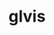 ---
title: "glvis"
layout: cache
categories: [package, develop]
meta: {"versions": ["4.2"], "compilers": ["gcc@=11.4.0", "oneapi@=2024.2.1"], "oss": ["ubuntu22.04"], "platforms": ["linux"], "targets": ["x86_64_v3"], "stacks": ["e4s", "e4s-oneapi", "root"], "num_specs": 18, "num_specs_by_stack": {"e4s": 9, "root": 18, "e4s-oneapi": 9}}
spec_details: [{"hash": "wpguo2pjxim26k3ycsdezi6blzzfdff7", "compiler": "gcc@=11.4.0", "versions": ["4.2"], "os": "ubuntu22.04", "platform": "linux", "target": "x86_64_v3", "variants": ["build_system=makefile", "+fonts", "screenshots=png"], "stacks": ["e4s", "root"], "size": "-", "tarball": "https://binaries.spack.io/develop/build_cache/linux-ubuntu22.04-x86_64_v3/gcc-11.4.0/glvis-4.2/linux-ubuntu22.04-x86_64_v3-gcc-11.4.0-glvis-4.2-wpguo2pjxim26k3ycsdezi6blzzfdff7.spack"}, {"hash": "yblnqw64rawr6i7g32zvmmw7nwbmaxii", "compiler": "gcc@=11.4.0", "versions": ["4.2"], "os": "ubuntu22.04", "platform": "linux", "target": "x86_64_v3", "variants": ["build_system=makefile", "+fonts", "screenshots=png"], "stacks": ["e4s", "root"], "size": "-", "tarball": "https://binaries.spack.io/develop/build_cache/linux-ubuntu22.04-x86_64_v3/gcc-11.4.0/glvis-4.2/linux-ubuntu22.04-x86_64_v3-gcc-11.4.0-glvis-4.2-yblnqw64rawr6i7g32zvmmw7nwbmaxii.spack"}, {"hash": "wm33iyho3f6ei62o6hg53syis2s2wway", "compiler": "gcc@=11.4.0", "versions": ["4.2"], "os": "ubuntu22.04", "platform": "linux", "target": "x86_64_v3", "variants": ["build_system=makefile", "+fonts", "screenshots=png"], "stacks": ["e4s", "root"], "size": "-", "tarball": "https://binaries.spack.io/develop/build_cache/linux-ubuntu22.04-x86_64_v3/gcc-11.4.0/glvis-4.2/linux-ubuntu22.04-x86_64_v3-gcc-11.4.0-glvis-4.2-wm33iyho3f6ei62o6hg53syis2s2wway.spack"}, {"hash": "ctoj6eiupboncvwrrpm4fzmroezciagx", "compiler": "gcc@=11.4.0", "versions": ["4.2"], "os": "ubuntu22.04", "platform": "linux", "target": "x86_64_v3", "variants": ["build_system=makefile", "+fonts", "screenshots=png"], "stacks": ["e4s", "root"], "size": "-", "tarball": "https://binaries.spack.io/develop/build_cache/linux-ubuntu22.04-x86_64_v3/gcc-11.4.0/glvis-4.2/linux-ubuntu22.04-x86_64_v3-gcc-11.4.0-glvis-4.2-ctoj6eiupboncvwrrpm4fzmroezciagx.spack"}, {"hash": "nsfxhd6a3ftnyymcbhkuiqooxuhvrpre", "compiler": "gcc@=11.4.0", "versions": ["4.2"], "os": "ubuntu22.04", "platform": "linux", "target": "x86_64_v3", "variants": ["build_system=makefile", "+fonts", "screenshots=png"], "stacks": ["e4s", "root"], "size": "-", "tarball": "https://binaries.spack.io/develop/build_cache/linux-ubuntu22.04-x86_64_v3/gcc-11.4.0/glvis-4.2/linux-ubuntu22.04-x86_64_v3-gcc-11.4.0-glvis-4.2-nsfxhd6a3ftnyymcbhkuiqooxuhvrpre.spack"}, {"hash": "r5dfju65ldv5vajnyl7bi2kxakivsyf3", "compiler": "gcc@=11.4.0", "versions": ["4.2"], "os": "ubuntu22.04", "platform": "linux", "target": "x86_64_v3", "variants": ["build_system=makefile", "+fonts", "screenshots=png"], "stacks": ["e4s", "root"], "size": "-", "tarball": "https://binaries.spack.io/develop/build_cache/linux-ubuntu22.04-x86_64_v3/gcc-11.4.0/glvis-4.2/linux-ubuntu22.04-x86_64_v3-gcc-11.4.0-glvis-4.2-r5dfju65ldv5vajnyl7bi2kxakivsyf3.spack"}, {"hash": "3zk7rqfztx4cy6n3vqpc4fmmdcs27g4v", "compiler": "gcc@=11.4.0", "versions": ["4.2"], "os": "ubuntu22.04", "platform": "linux", "target": "x86_64_v3", "variants": ["build_system=makefile", "+fonts", "screenshots=png"], "stacks": ["e4s", "root"], "size": "-", "tarball": "https://binaries.spack.io/develop/build_cache/linux-ubuntu22.04-x86_64_v3/gcc-11.4.0/glvis-4.2/linux-ubuntu22.04-x86_64_v3-gcc-11.4.0-glvis-4.2-3zk7rqfztx4cy6n3vqpc4fmmdcs27g4v.spack"}, {"hash": "qmdj5psurcqq2sbimmitl3xwfd6pgame", "compiler": "gcc@=11.4.0", "versions": ["4.2"], "os": "ubuntu22.04", "platform": "linux", "target": "x86_64_v3", "variants": ["build_system=makefile", "+fonts", "screenshots=png"], "stacks": ["e4s", "root"], "size": "-", "tarball": "https://binaries.spack.io/develop/build_cache/linux-ubuntu22.04-x86_64_v3/gcc-11.4.0/glvis-4.2/linux-ubuntu22.04-x86_64_v3-gcc-11.4.0-glvis-4.2-qmdj5psurcqq2sbimmitl3xwfd6pgame.spack"}, {"hash": "i3l4iruw62pwmqrs3jwcp5wpadzzttb7", "compiler": "gcc@=11.4.0", "versions": ["4.2"], "os": "ubuntu22.04", "platform": "linux", "target": "x86_64_v3", "variants": ["build_system=makefile", "+fonts", "screenshots=png"], "stacks": ["e4s", "root"], "size": "-", "tarball": "https://binaries.spack.io/develop/build_cache/linux-ubuntu22.04-x86_64_v3/gcc-11.4.0/glvis-4.2/linux-ubuntu22.04-x86_64_v3-gcc-11.4.0-glvis-4.2-i3l4iruw62pwmqrs3jwcp5wpadzzttb7.spack"}, {"hash": "e3oiyesktomipv6f36j5dgsvyzqa6wif", "compiler": "oneapi@=2024.2.1", "versions": ["4.2"], "os": "ubuntu22.04", "platform": "linux", "target": "x86_64_v3", "variants": ["build_system=makefile", "+fonts", "screenshots=png"], "stacks": ["e4s-oneapi", "root"], "size": "-", "tarball": "https://binaries.spack.io/develop/build_cache/linux-ubuntu22.04-x86_64_v3/oneapi-2024.2.1/glvis-4.2/linux-ubuntu22.04-x86_64_v3-oneapi-2024.2.1-glvis-4.2-e3oiyesktomipv6f36j5dgsvyzqa6wif.spack"}, {"hash": "tksb4664abnbvg7jvyiimau4w5apnoc4", "compiler": "oneapi@=2024.2.1", "versions": ["4.2"], "os": "ubuntu22.04", "platform": "linux", "target": "x86_64_v3", "variants": ["build_system=makefile", "+fonts", "screenshots=png"], "stacks": ["e4s-oneapi", "root"], "size": "-", "tarball": "https://binaries.spack.io/develop/build_cache/linux-ubuntu22.04-x86_64_v3/oneapi-2024.2.1/glvis-4.2/linux-ubuntu22.04-x86_64_v3-oneapi-2024.2.1-glvis-4.2-tksb4664abnbvg7jvyiimau4w5apnoc4.spack"}, {"hash": "to5wmzmunqkdv2ic7xwn4ktsjwyuntdl", "compiler": "oneapi@=2024.2.1", "versions": ["4.2"], "os": "ubuntu22.04", "platform": "linux", "target": "x86_64_v3", "variants": ["build_system=makefile", "+fonts", "screenshots=png"], "stacks": ["e4s-oneapi", "root"], "size": "-", "tarball": "https://binaries.spack.io/develop/build_cache/linux-ubuntu22.04-x86_64_v3/oneapi-2024.2.1/glvis-4.2/linux-ubuntu22.04-x86_64_v3-oneapi-2024.2.1-glvis-4.2-to5wmzmunqkdv2ic7xwn4ktsjwyuntdl.spack"}, {"hash": "dj3tm3qbenenrwzkmzig4twf6abaeeff", "compiler": "oneapi@=2024.2.1", "versions": ["4.2"], "os": "ubuntu22.04", "platform": "linux", "target": "x86_64_v3", "variants": ["build_system=makefile", "+fonts", "screenshots=png"], "stacks": ["e4s-oneapi", "root"], "size": "-", "tarball": "https://binaries.spack.io/develop/build_cache/linux-ubuntu22.04-x86_64_v3/oneapi-2024.2.1/glvis-4.2/linux-ubuntu22.04-x86_64_v3-oneapi-2024.2.1-glvis-4.2-dj3tm3qbenenrwzkmzig4twf6abaeeff.spack"}, {"hash": "jash7qawhl4oo2ci2nfvc3gxd227lk2l", "compiler": "oneapi@=2024.2.1", "versions": ["4.2"], "os": "ubuntu22.04", "platform": "linux", "target": "x86_64_v3", "variants": ["build_system=makefile", "+fonts", "screenshots=png"], "stacks": ["e4s-oneapi", "root"], "size": "-", "tarball": "https://binaries.spack.io/develop/build_cache/linux-ubuntu22.04-x86_64_v3/oneapi-2024.2.1/glvis-4.2/linux-ubuntu22.04-x86_64_v3-oneapi-2024.2.1-glvis-4.2-jash7qawhl4oo2ci2nfvc3gxd227lk2l.spack"}, {"hash": "wkqxfonudqq6mrvtjs7nzbxdgmplmrms", "compiler": "oneapi@=2024.2.1", "versions": ["4.2"], "os": "ubuntu22.04", "platform": "linux", "target": "x86_64_v3", "variants": ["build_system=makefile", "+fonts", "screenshots=png"], "stacks": ["e4s-oneapi", "root"], "size": "-", "tarball": "https://binaries.spack.io/develop/build_cache/linux-ubuntu22.04-x86_64_v3/oneapi-2024.2.1/glvis-4.2/linux-ubuntu22.04-x86_64_v3-oneapi-2024.2.1-glvis-4.2-wkqxfonudqq6mrvtjs7nzbxdgmplmrms.spack"}, {"hash": "ypyuemmhr6eyktswnao2hagvppub6xmq", "compiler": "oneapi@=2024.2.1", "versions": ["4.2"], "os": "ubuntu22.04", "platform": "linux", "target": "x86_64_v3", "variants": ["build_system=makefile", "+fonts", "screenshots=png"], "stacks": ["e4s-oneapi", "root"], "size": "-", "tarball": "https://binaries.spack.io/develop/build_cache/linux-ubuntu22.04-x86_64_v3/oneapi-2024.2.1/glvis-4.2/linux-ubuntu22.04-x86_64_v3-oneapi-2024.2.1-glvis-4.2-ypyuemmhr6eyktswnao2hagvppub6xmq.spack"}, {"hash": "q3daqk4rdva4cywcpxl3z5mrbi4frc5o", "compiler": "oneapi@=2024.2.1", "versions": ["4.2"], "os": "ubuntu22.04", "platform": "linux", "target": "x86_64_v3", "variants": ["build_system=makefile", "+fonts", "screenshots=png"], "stacks": ["e4s-oneapi", "root"], "size": "-", "tarball": "https://binaries.spack.io/develop/build_cache/linux-ubuntu22.04-x86_64_v3/oneapi-2024.2.1/glvis-4.2/linux-ubuntu22.04-x86_64_v3-oneapi-2024.2.1-glvis-4.2-q3daqk4rdva4cywcpxl3z5mrbi4frc5o.spack"}, {"hash": "ya76e7lxgnnw6cxdou3ckm6oe6uhzhrx", "compiler": "oneapi@=2024.2.1", "versions": ["4.2"], "os": "ubuntu22.04", "platform": "linux", "target": "x86_64_v3", "variants": ["build_system=makefile", "+fonts", "screenshots=png"], "stacks": ["e4s-oneapi", "root"], "size": "-", "tarball": "https://binaries.spack.io/develop/build_cache/linux-ubuntu22.04-x86_64_v3/oneapi-2024.2.1/glvis-4.2/linux-ubuntu22.04-x86_64_v3-oneapi-2024.2.1-glvis-4.2-ya76e7lxgnnw6cxdou3ckm6oe6uhzhrx.spack"}]
---